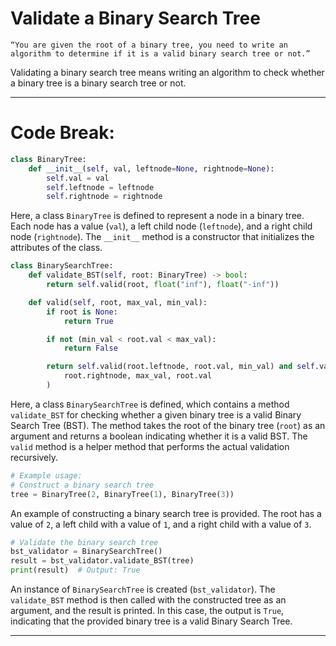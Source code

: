 # Validate a Binary Search Tree

```“You are given the root of a binary tree, you need to write an algorithm to determine if it is a valid binary search tree or not.”```

Validating a binary search tree means writing an algorithm to check whether a binary tree is a binary search tree or not.

-----

# Code Break:

```python
class BinaryTree:
    def __init__(self, val, leftnode=None, rightnode=None):
        self.val = val
        self.leftnode = leftnode
        self.rightnode = rightnode
```

Here, a class `BinaryTree` is defined to represent a node in a binary tree. Each node has a value (`val`), a left child node (`leftnode`), and a right child node (`rightnode`). The `__init__` method is a constructor that initializes the attributes of the class.

```python
class BinarySearchTree:
    def validate_BST(self, root: BinaryTree) -> bool:
        return self.valid(root, float("inf"), float("-inf"))

    def valid(self, root, max_val, min_val):
        if root is None:
            return True

        if not (min_val < root.val < max_val):
            return False

        return self.valid(root.leftnode, root.val, min_val) and self.valid(
            root.rightnode, max_val, root.val
        )
```

Here, a class `BinarySearchTree` is defined, which contains a method `validate_BST` for checking whether a given binary tree is a valid Binary Search Tree (BST). The method takes the root of the binary tree (`root`) as an argument and returns a boolean indicating whether it is a valid BST. The `valid` method is a helper method that performs the actual validation recursively.

```python
# Example usage:
# Construct a binary search tree
tree = BinaryTree(2, BinaryTree(1), BinaryTree(3))
```

An example of constructing a binary search tree is provided. The root has a value of `2`, a left child with a value of `1`, and a right child with a value of `3`.

```python
# Validate the binary search tree
bst_validator = BinarySearchTree()
result = bst_validator.validate_BST(tree)
print(result)  # Output: True
```

An instance of `BinarySearchTree` is created (`bst_validator`). The `validate_BST` method is then called with the constructed tree as an argument, and the result is printed. In this case, the output is `True`, indicating that the provided binary tree is a valid Binary Search Tree.

-----